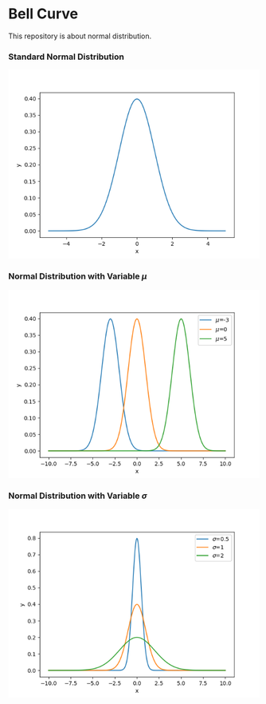 # Bell Curve

This repository is about normal distribution.

### Standard Normal Distribution
![Standard Normal Distribution](norm/norm_dist/norm_dist.png)


### Normal Distribution with Variable $\mu$
![Normal Distribution with Variable mu](norm/norm_param/norm_mu.png)

### Normal Distribution with Variable $\sigma$
![Normal Distribution with Variable sigma](norm/norm_param/norm_sigma.png)


